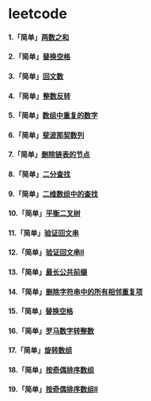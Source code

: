 # leetcode



#### 1.「简单」[两数之和](simple-two-sum)
#### 2.「简单」[替换空格](replace-space)
#### 3.「简单」[回文数](palindrome)
#### 4.「简单」[整数反转](integer-reverse)
#### 5.「简单」[数组中重复的数字](find-array-repeat-number)
#### 6.「简单」[斐波那契数列](fibonacci)
#### 7.「简单」[删除链表的节点](delete-linked-list-node)
#### 8.「简单」[二分查找](binary-search)
#### 9.「简单」[二维数组中的查找](find-number-in-2d-array)
#### 10.「简单」[平衡二叉树](is-balanced-tree)
#### 11.「简单」[验证回文串](is-palindrome-string)
#### 12.「简单」[验证回文串II](is-palindrome-string2)
#### 13.「简单」[最长公共前缀](longest-common-prefix)
#### 14.「简单」[删除字符串中的所有相邻重复项](remove-duplicate-array-near)
#### 15.「简单」[替换空格](replace-space)
#### 16.「简单」[罗马数字转整数](roman-to-int)
#### 17.「简单」[旋转数组](rotate-array)
#### 18.「简单」[按奇偶排序数组](sort-array-by-parity)
#### 19.「简单」[按奇偶排序数组II](sort-array-by-parity2)
